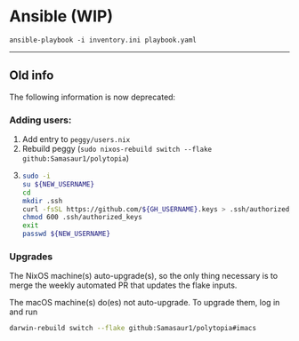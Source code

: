 # Ansible (WIP)

`ansible-playbook -i inventory.ini playbook.yaml`

---

## Old info

The following information is now deprecated:

### Adding users:

1. Add entry to `peggy/users.nix`
2. Rebuild peggy (`sudo nixos-rebuild switch --flake github:Samasaur1/polytopia`)
3.
    ```bash
    sudo -i
    su ${NEW_USERNAME}
    cd
    mkdir .ssh
    curl -fsSL https://github.com/${GH_USERNAME}.keys > .ssh/authorized_keys
    chmod 600 .ssh/authorized_keys
    exit
    passwd ${NEW_USERNAME}
    ```

### Upgrades

The NixOS machine(s) auto-upgrade(s), so the only thing necessary is to merge the weekly automated PR that updates the flake inputs.

The macOS machine(s) do(es) not auto-upgrade. To upgrade them, log in and run
```bash
darwin-rebuild switch --flake github:Samasaur1/polytopia#imacs
```
